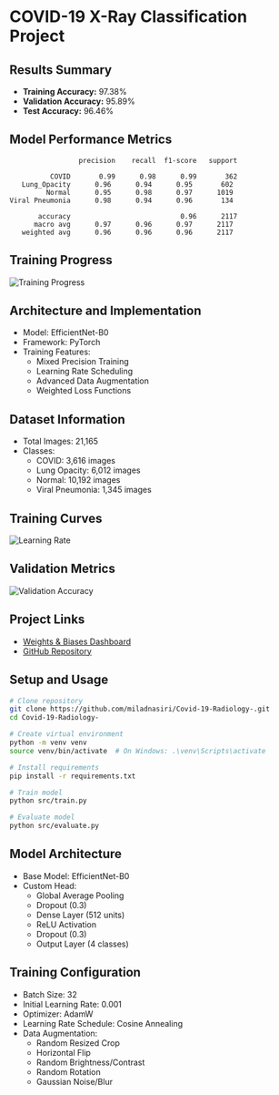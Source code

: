 # COVID-19 X-Ray Classification Project

## Results Summary
- **Training Accuracy:** 97.38%
- **Validation Accuracy:** 95.89%
- **Test Accuracy:** 96.46%

## Model Performance Metrics
```
                 precision    recall  f1-score   support

          COVID       0.99      0.98      0.99       362
   Lung_Opacity      0.96      0.94      0.95       602
         Normal      0.95      0.98      0.97      1019
Viral Pneumonia      0.98      0.94      0.96       134

       accuracy                           0.96      2117
      macro avg      0.97      0.96      0.97      2117
   weighted avg      0.96      0.96      0.96      2117
```

## Training Progress
![Training Progress](https://raw.githubusercontent.com/miladnasiri/Covid-19-Radiology-/main/wandb/run-20241113_164637-16vcktjk/files/media/images/train_acc_30.png)

## Architecture and Implementation
- Model: EfficientNet-B0
- Framework: PyTorch
- Training Features:
  - Mixed Precision Training
  - Learning Rate Scheduling
  - Advanced Data Augmentation
  - Weighted Loss Functions

## Dataset Information
- Total Images: 21,165
- Classes:
  - COVID: 3,616 images
  - Lung Opacity: 6,012 images
  - Normal: 10,192 images
  - Viral Pneumonia: 1,345 images

## Training Curves
![Learning Rate](https://raw.githubusercontent.com/miladnasiri/Covid-19-Radiology-/main/wandb/run-20241113_164637-16vcktjk/files/media/images/learning_rate_30.png)

## Validation Metrics
![Validation Accuracy](https://raw.githubusercontent.com/miladnasiri/Covid-19-Radiology-/main/wandb/run-20241113_164637-16vcktjk/files/media/images/val_acc_30.png)

## Project Links
- [Weights & Biases Dashboard](https://wandb.ai/miladnassiri92-topnetwork/covid-xray-classification/runs/16vcktjk)
- [GitHub Repository](https://github.com/miladnasiri/Covid-19-Radiology-)

## Setup and Usage
```bash
# Clone repository
git clone https://github.com/miladnasiri/Covid-19-Radiology-.git
cd Covid-19-Radiology-

# Create virtual environment
python -m venv venv
source venv/bin/activate  # On Windows: .\venv\Scripts\activate

# Install requirements
pip install -r requirements.txt

# Train model
python src/train.py

# Evaluate model
python src/evaluate.py
```

## Model Architecture
- Base Model: EfficientNet-B0
- Custom Head:
  - Global Average Pooling
  - Dropout (0.3)
  - Dense Layer (512 units)
  - ReLU Activation
  - Dropout (0.3)
  - Output Layer (4 classes)

## Training Configuration
- Batch Size: 32
- Initial Learning Rate: 0.001
- Optimizer: AdamW
- Learning Rate Schedule: Cosine Annealing
- Data Augmentation:
  - Random Resized Crop
  - Horizontal Flip
  - Random Brightness/Contrast
  - Random Rotation
  - Gaussian Noise/Blur
